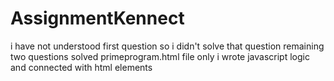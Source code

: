 # AssignmentKennect
i have not understood first question so i didn't solve that question 
remaining two questions solved
primeprogram.html file only i wrote javascript logic and connected with html elements
